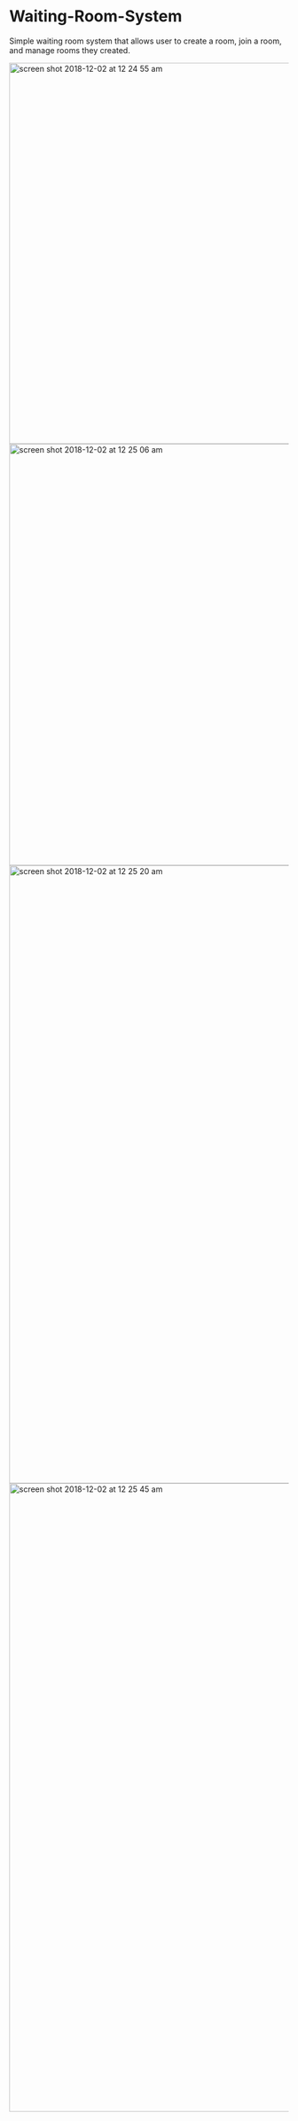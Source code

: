 # Waiting-Room-System
Simple waiting room system that allows user to create a room, join a room, and manage rooms they created.


<img width="687" alt="screen shot 2018-12-02 at 12 24 55 am" src="https://user-images.githubusercontent.com/41610158/49330967-dfb14080-f5c8-11e8-928b-b8870be07f0e.png">
<img width="760" alt="screen shot 2018-12-02 at 12 25 06 am" src="https://user-images.githubusercontent.com/41610158/49330968-e2ac3100-f5c8-11e8-898a-c680f4688200.png">
<img width="1114" alt="screen shot 2018-12-02 at 12 25 20 am" src="https://user-images.githubusercontent.com/41610158/49330969-e50e8b00-f5c8-11e8-8e74-720dd9fabc30.png">
<img width="1133" alt="screen shot 2018-12-02 at 12 25 45 am" src="https://user-images.githubusercontent.com/41610158/49330970-e6d84e80-f5c8-11e8-9824-9f7385b9c927.png">
